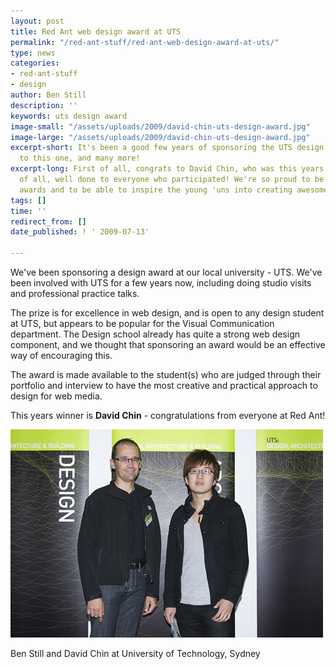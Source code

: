 ```yaml
---
layout: post
title: Red Ant web design award at UTS
permalink: "/red-ant-stuff/red-ant-web-design-award-at-uts/"
type: news
categories:
- red-ant-stuff
- design
author: Ben Still
description: ''
keywords: uts design award
image-small: "/assets/uploads/2009/david-chin-uts-design-award.jpg"
image-large: "/assets/uploads/2009/david-chin-uts-design-award.jpg"
excerpt-short: It's been a good few years of sponsoring the UTS design awards, here's
  to this one, and many more!
excerpt-long: First of all, congrats to David Chin, who was this years winner. Seconds
  of all, well done to everyone who participated! We're so proud to be part of these
  awards and to be able to inspire the young 'uns into creating awesome stuff.
tags: []
time: ''
redirect_from: []
date_published: ! ' 2009-07-13'

---
```

We've been sponsoring a design award at our local university - UTS. We've been involved with UTS for a few years now, including doing studio visits and professional practice talks.

The prize is for excellence in web design, and is open to any design student at UTS, but appears to be popular for the Visual Communication department. The Design school already has quite a strong web design component, and we thought that sponsoring an award would be an effective way of encouraging this.

The award is made available to the student(s) who are judged through their portfolio and interview to have the most creative and practical approach to design for web media.

This years winner is **David Chin** - congratulations from everyone at Red Ant!

![Ben Still and David Chin](/assets/uploads/2009/ben-still-and-david-chin.jpg)

Ben Still and David Chin at University of Technology, Sydney
